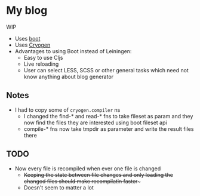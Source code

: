 # My blog

WIP

- Uses [boot][boot-clj]
- Uses [Cryogen][cryogen]
- Advantages to using Boot instead of Leiningen:
  - Easy to use Cljs
  - Live reloading
  - User can select LESS, SCSS or other general tasks which need not know
  anything about blog generator

## Notes

- I had to copy some of `cryogen.compiler` ns
  - I changed the find-\* and read-\* fns to take fileset as param and they now
  find the files they are interested using boot fileset api
  - compile-\* fns now take tmpdir as parameter and write the result files there

## TODO

- Now every file is recompiled when ever one file is changed
  - ~~Keeping the state between file changes and only loading the changed files
  should make recompilatin faster~~~
  - Doesn't seem to matter a lot

[boot-clj]: http://boot-clj.com/
[cryogen]: http://cryogenweb.org/
